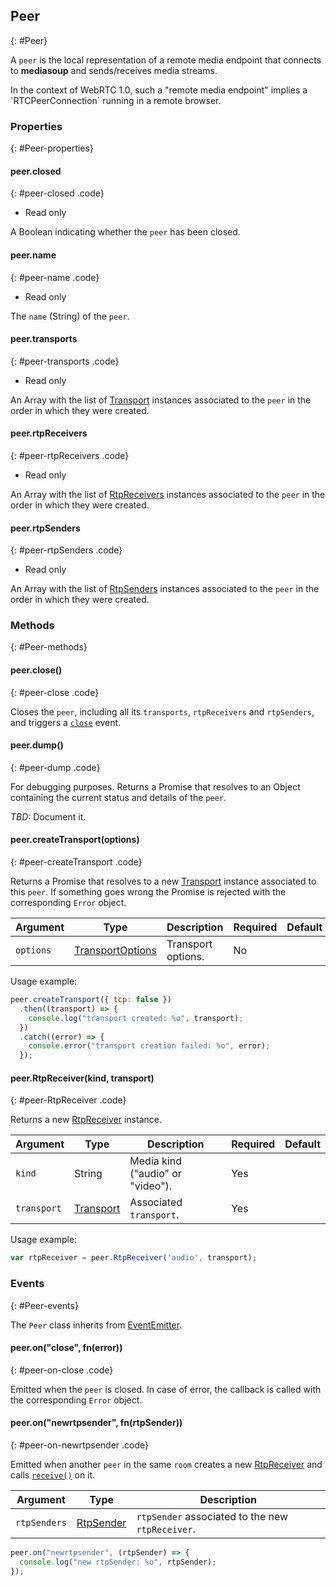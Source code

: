 ## Peer
{: #Peer}

A `peer` is the local representation of a remote media endpoint that connects to **mediasoup** and sends/receives media streams.

<div markdown="1" class="note">
In the context of WebRTC 1.0, such a "remote media endpoint" implies a `RTCPeerConnection` running in a remote browser.
</div>


### Properties
{: #Peer-properties}

<section markdown="1">

#### peer.closed
{: #peer-closed .code}

* Read only

A Boolean indicating whether the `peer` has been closed.

#### peer.name
{: #peer-name .code}

* Read only

The `name` (String) of the `peer`.

#### peer.transports
{: #peer-transports .code}

* Read only

An Array with the list of [Transport](#Transport) instances associated to the `peer` in the order in which they were created.

#### peer.rtpReceivers
{: #peer-rtpReceivers .code}

* Read only

An Array with the list of [RtpReceivers](#RtpReceivers) instances associated to the `peer` in the order in which they were created.

#### peer.rtpSenders
{: #peer-rtpSenders .code}

* Read only

An Array with the list of [RtpSenders](#RtpSenders) instances associated to the `peer` in the order in which they were created.

</section>


### Methods
{: #Peer-methods}

<section markdown="1">

#### peer.close()
{: #peer-close .code}

Closes the `peer`, including all its `transports`, `rtpReceivers` and `rtpSenders`, and triggers a [`close`](#peer-on-close) event.

#### peer.dump()
{: #peer-dump .code}

For debugging purposes. Returns a Promise that resolves to an Object containing the current status and details of the `peer`.

*TBD:* Document it.

#### peer.createTransport(options)
{: #peer-createTransport .code}

Returns a Promise that resolves to a new [Transport](#Transport) instance associated to this `peer`. If something goes wrong the Promise is rejected with the corresponding `Error` object. 

<div markdown="1" class="table-wrapper L3">

Argument   | Type    | Description | Required | Default 
---------- | ------- | ----------- | -------- | ----------
`options`  | [TransportOptions](#Transport-TransportOptions) | Transport options. | No |

</div>

Usage example:

```javascript
peer.createTransport({ tcp: false })
  .then((transport) => {
    console.log("transport created: %o", transport);
  })
  .catch((error) => {
    console.error("transport creation failed: %o", error);
  });
```

#### peer.RtpReceiver(kind, transport)
{: #peer-RtpReceiver .code}

Returns a new [RtpReceiver](#RtpReceiver) instance.

<div markdown="1" class="table-wrapper L3">

Argument    | Type    | Description | Required | Default 
----------- | ------- | ----------- | -------- | ----------
`kind`      | String  | Media kind ("audio" or "video"). | Yes |
`transport` | [Transport](#Transport) | Associated `transport`. | Yes |

</div>

Usage example:

```javascript
var rtpReceiver = peer.RtpReceiver('audio', transport);
```

</section>


### Events
{: #Peer-events}

The `Peer` class inherits from [EventEmitter](https://nodejs.org/api/events.html#events_class_eventemitter).

<section markdown="1">

#### peer.on("close", fn(error))
{: #peer-on-close .code}

Emitted when the `peer` is closed. In case of error, the callback is called with the corresponding `Error` object.

#### peer.on("newrtpsender", fn(rtpSender))
{: #peer-on-newrtpsender .code}

Emitted when another `peer` in the same `room` creates a new [RtpReceiver](#RtpReceiver) and calls [`receive()`](#rtpReceiver-receive) on it.

<div markdown="1" class="table-wrapper L3">

Argument | Type    | Description   
----------------- | ------- | ----------------
`rtpSenders`      | [RtpSender](#RtpSender) | `rtpSender` associated to the new `rtpReceiver`.

</div>


```javascript
peer.on("newrtpsender", (rtpSender) => {
  console.log("new rtpSender: %o", rtpSender);
});
```

</section>
